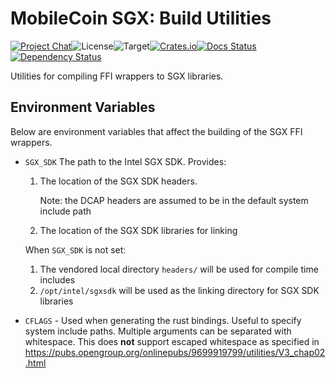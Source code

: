 # MobileCoin SGX: Build Utilities

[![Project Chat][chat-image]][chat-link]<!--
-->![License][license-image]<!--
-->![Target][target-image]<!--
-->[![Crates.io][crate-image]][crate-link]<!--
-->[![Docs Status][docs-image]][docs-link]<!--
-->[![Dependency Status][deps-image]][deps-link]

Utilities for compiling FFI wrappers to SGX libraries.

## Environment Variables

Below are environment variables that affect the building of the SGX FFI
wrappers.

- `SGX_SDK` The path to the Intel SGX SDK. Provides:
  
  1. The location of the SGX SDK headers.
  
     Note: the DCAP headers are assumed to be in the default system include path
  2. The location of the SGX SDK libraries for linking
  
  When `SGX_SDK` is not set:

  1. The vendored local directory `headers/` will be used for compile time
     includes
  2. `/opt/intel/sgxsdk` will be used as the linking directory for SGX SDK
     libraries

- `CFLAGS` - Used when generating the rust bindings. Useful to specify
  system include paths. Multiple arguments can be separated with whitespace.
  This does **not** support escaped whitespace as specified in
  <https://pubs.opengroup.org/onlinepubs/9699919799/utilities/V3_chap02.html>

[crate-image]: https://img.shields.io/crates/v/mc-sgx-core-build.svg?style=flat-square
[crate-link]: https://crates.io/crates/mc-sgx-core-build
[license-image]: https://img.shields.io/crates/l/mc-sgx-core-build?style=flat-square
[target-image]: https://img.shields.io/badge/target-any-brightgreen?style=flat-square
[chat-image]: https://img.shields.io/discord/844353360348971068?style=flat-square
[chat-link]: https://mobilecoin.chat
[docs-image]: https://img.shields.io/docsrs/mc-sgx-core-build?style=flat-square
[docs-link]: https://docs.rs/crate/mc-sgx-core-build
[deps-image]: https://deps.rs/crate/mc-sgx-core-build/0.11.0/status.svg?style=flat-square
[deps-link]: https://deps.rs/crate/mc-sgx-core-build/0.11.0
